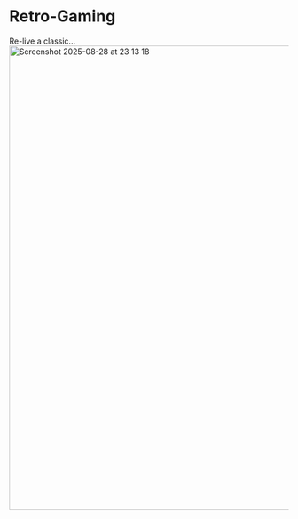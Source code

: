 # Retro-Gaming
Re-live a classic...
<img width="1512" height="836" alt="Screenshot 2025-08-28 at 23 13 18" src="https://github.com/user-attachments/assets/39fb8477-8637-4d07-8f80-72e24b11183f" />
